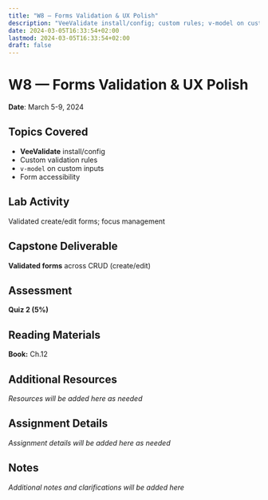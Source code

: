```yaml
---
title: "W8 — Forms Validation & UX Polish"
description: "VeeValidate install/config; custom rules; v-model on custom inputs; form a11y"
date: 2024-03-05T16:33:54+02:00
lastmod: 2024-03-05T16:33:54+02:00
draft: false
---
```


# W8 — Forms Validation & UX Polish

**Date**: March 5-9, 2024

## Topics Covered
- **VeeValidate** install/config
- Custom validation rules
- `v-model` on custom inputs
- Form accessibility

## Lab Activity
Validated create/edit forms; focus management

## Capstone Deliverable
**Validated forms** across CRUD (create/edit)

## Assessment
**Quiz 2 (5%)**

## Reading Materials
**Book:** Ch.12

## Additional Resources
*Resources will be added here as needed*

## Assignment Details
*Assignment details will be added here as needed*

## Notes
*Additional notes and clarifications will be added here*
